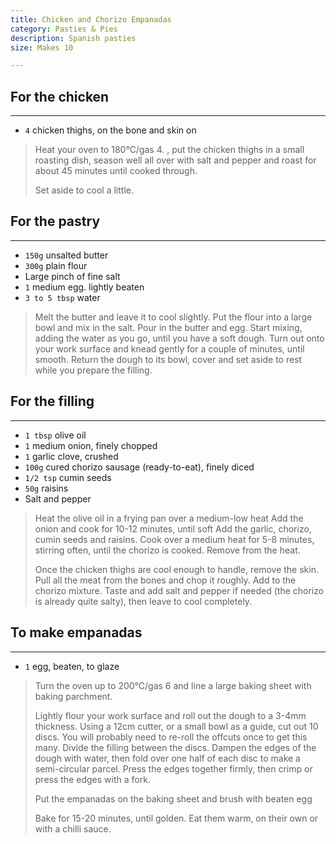 ```yaml
---
title: Chicken and Chorizo Empanadas 
category: Pasties & Pies
description: Spanish pasties
size: Makes 10

--- 
```


## For the chicken

---

* `4` chicken thighs, on the bone and skin on

> Heat your oven to 180°C/gas 4. , put the chicken thighs in a small roasting dish, season well all over with salt and pepper and roast for about 45 minutes until cooked through.
>
> Set aside to cool a little.

## For the pastry

---

* `150g` unsalted butter
* `300g` plain flour
* Large pinch of fine salt
* `1` medium egg. lightly beaten
* `3 to 5 tbsp` water

> Melt the butter and leave it to cool slightly. Put the flour into a large bowl and mix in the salt. Pour in the butter and egg. Start mixing, adding the water as you go, until you have a soft dough. Turn out onto your work surface and knead gently for a couple of minutes, until smooth. Return the dough to its bowl, cover and set aside to rest while you prepare the filling.

## For the filling

---

* `1 tbsp` olive oil
* `1` medium onion, finely chopped
* `1` garlic clove, crushed
* `100g` cured chorizo sausage (ready-to-eat), finely diced
* `1/2 tsp` cumin seeds
* `50g` raisins
* Salt and pepper

> Heat the olive oil in a frying pan over a medium-low heat Add the onion and cook for 10-12 minutes, until soft Add the garlic, chorizo, cumin seeds and raisins. Cook over a medium heat for 5-8 minutes, stirring often, until the chorizo is cooked. Remove from the heat.
>
> Once the chicken thighs are cool enough to handle, remove the skin. Pull all the meat from the bones and chop it roughly. Add to the chorizo mixture. Taste and add salt and pepper if needed (the chorizo is already quite salty), then leave to cool completely.

## To make empanadas

---

* `1` egg, beaten, to glaze

> Turn the oven up to 200°C/gas 6 and line a large baking sheet with baking parchment.
>
> Lightly flour your work surface and roll out the dough to a 3-4mm thickness. Using a 12cm cutter, or a small bowl as a guide, cut out 10 discs. You will probably need to re-roll the offcuts once to get this many. Divide the filling between the discs. Dampen the edges of the dough with water, then fold over one half of each disc to make a semi-circular parcel. Press the edges together firmly, then crimp or press the edges with a fork.
>
> Put the empanadas on the baking sheet and brush with beaten egg
>
> Bake for 15-20 minutes, until golden. Eat them warm, on their own or with a chilli sauce.

